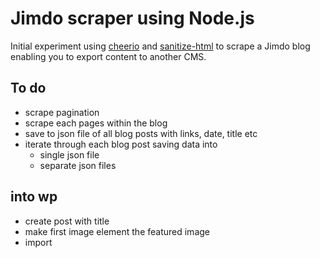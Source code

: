 # Jimdo scraper using Node.js

Initial experiment using [cheerio](https://github.com/cheeriojs/cheerio) and [sanitize-html](https://github.com/apostrophecms/sanitize-html) to scrape a Jimdo blog enabling you to export content to another CMS.

## To do
- scrape pagination
- scrape each pages within the blog
- save to json file of all blog posts with links, date, title etc
- iterate through each blog post saving data into
  - single json file
  - separate json files

## into wp
- create post with title
- make first image element the featured image
- import